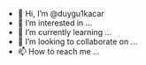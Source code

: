 - 👋 Hi, I’m @duygu1kacar
- 👀 I’m interested in ...
- 🌱 I’m currently learning ...
- 💞️ I’m looking to collaborate on ...
- 📫 How to reach me ...

<!---
duygu1kacar/duygu1kacar is a ✨ special ✨ repository because its `README.md` (this file) appears on your GitHub profile.
You can click the Preview link to take a look at your changes.
--->
